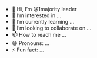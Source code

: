 - 👋 Hi, I’m @1majority leader
- 👀 I’m interested in ...
- 🌱 I’m currently learning ...
- 💞️ I’m looking to collaborate on ...
- 📫 How to reach me ...
- 😄 Pronouns: ...
- ⚡ Fun fact: ...

<!---
1majority/1majority is a ✨ special ✨ repository because its `README.md` (this file) appears on your GitHub profile.
You can click the Preview link to take a look at your changes.
--->

